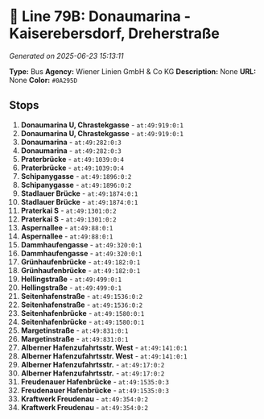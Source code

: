 # 🚌 Line 79B: Donaumarina - Kaiserebersdorf, Dreherstraße

*Generated on 2025-06-23 15:13:11*

**Type:** Bus
**Agency:** Wiener Linien GmbH & Co KG
**Description:** None
**URL:** None
**Color:** `#0A295D`

## Stops

1. **Donaumarina U, Chrastekgasse** - `at:49:919:0:1`
2. **Donaumarina U, Chrastekgasse** - `at:49:919:0:1`
3. **Donaumarina** - `at:49:282:0:3`
4. **Donaumarina** - `at:49:282:0:3`
5. **Praterbrücke** - `at:49:1039:0:4`
6. **Praterbrücke** - `at:49:1039:0:4`
7. **Schipanygasse** - `at:49:1896:0:2`
8. **Schipanygasse** - `at:49:1896:0:2`
9. **Stadlauer Brücke** - `at:49:1874:0:1`
10. **Stadlauer Brücke** - `at:49:1874:0:1`
11. **Praterkai S** - `at:49:1301:0:2`
12. **Praterkai S** - `at:49:1301:0:2`
13. **Aspernallee** - `at:49:88:0:1`
14. **Aspernallee** - `at:49:88:0:1`
15. **Dammhaufengasse** - `at:49:320:0:1`
16. **Dammhaufengasse** - `at:49:320:0:1`
17. **Grünhaufenbrücke** - `at:49:182:0:1`
18. **Grünhaufenbrücke** - `at:49:182:0:1`
19. **Hellingstraße** - `at:49:499:0:1`
20. **Hellingstraße** - `at:49:499:0:1`
21. **Seitenhafenstraße** - `at:49:1536:0:2`
22. **Seitenhafenstraße** - `at:49:1536:0:2`
23. **Seitenhafenbrücke** - `at:49:1580:0:1`
24. **Seitenhafenbrücke** - `at:49:1580:0:1`
25. **Margetinstraße** - `at:49:831:0:1`
26. **Margetinstraße** - `at:49:831:0:1`
27. **Alberner Hafenzufahrtsstr. West** - `at:49:141:0:1`
28. **Alberner Hafenzufahrtsstr. West** - `at:49:141:0:1`
29. **Alberner Hafenzufahrtsstr.** - `at:49:17:0:2`
30. **Alberner Hafenzufahrtsstr.** - `at:49:17:0:2`
31. **Freudenauer Hafenbrücke** - `at:49:1535:0:3`
32. **Freudenauer Hafenbrücke** - `at:49:1535:0:3`
33. **Kraftwerk Freudenau** - `at:49:354:0:2`
34. **Kraftwerk Freudenau** - `at:49:354:0:2`